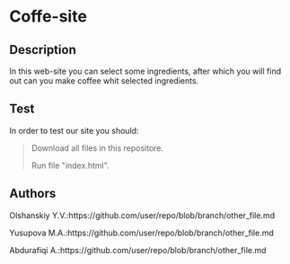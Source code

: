 # Coffe-site

## Description
In this web-site you can select some ingredients, after which you will find out can you make coffee whit selected ingredients.

## Test
In order to test our site you should:
> <p>Download all files in this repositore.</p>
> <p>Run file "index.html".</p>

## Authors
<p>Olshanskiy Y.V.:https://github.com/user/repo/blob/branch/other_file.md</p>
<p>Yusupova M.A.:https://github.com/user/repo/blob/branch/other_file.md</p>
<p>Abdurafiqi A.:https://github.com/user/repo/blob/branch/other_file.md</p>
